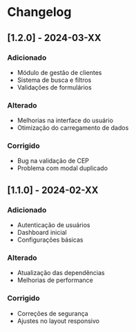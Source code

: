 # Changelog

## [1.2.0] - 2024-03-XX
### Adicionado
- Módulo de gestão de clientes
- Sistema de busca e filtros
- Validações de formulários

### Alterado
- Melhorias na interface do usuário
- Otimização do carregamento de dados

### Corrigido
- Bug na validação de CEP
- Problema com modal duplicado

## [1.1.0] - 2024-02-XX
### Adicionado
- Autenticação de usuários
- Dashboard inicial
- Configurações básicas

### Alterado
- Atualização das dependências
- Melhorias de performance

### Corrigido
- Correções de segurança
- Ajustes no layout responsivo